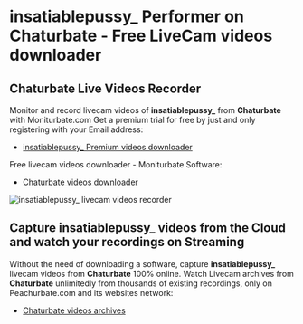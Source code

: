 # insatiablepussy_ Performer on Chaturbate - Free LiveCam videos downloader

## Chaturbate Live Videos Recorder

Monitor and record livecam videos of **insatiablepussy_** from **Chaturbate** with Moniturbate.com
Get a premium trial for free by just and only registering with your Email address:
* [insatiablepussy_ Premium videos downloader](https://moniturbate.com/request-demo-licence-key.html)

Free livecam videos downloader - Moniturbate Software:
* [Chaturbate videos downloader](https://moniturbate.com/moniturbate-download-software.html)

![insatiablepussy_ livecam videos recorder](https://peachurnet.com/templates/moniturbate-software.png)


## Capture insatiablepussy_ videos from the Cloud and watch your recordings on Streaming

Without the need of downloading a software, capture **insatiablepussy_** livecam videos from **Chaturbate** 100% online.
Watch Livecam archives from **Chaturbate** unlimitedly from thousands of existing recordings, only on Peachurbate.com and its websites network:
* [Chaturbate videos archives](https://peachurnet.com/)